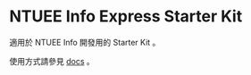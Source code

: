 # NTUEE Info Express Starter Kit

適用於 NTUEE Info 開發用的 Starter Kit 。

使用方式請參見 [docs](docs/SUMMARY.md) 。
